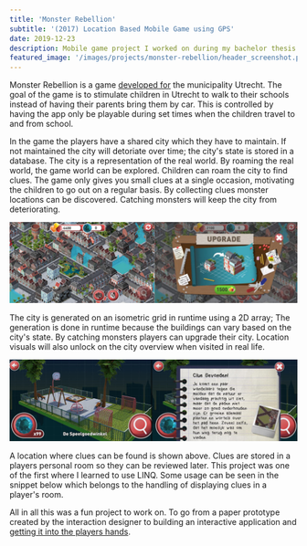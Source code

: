 ```yaml
---
title: 'Monster Rebellion'
subtitle: '(2017) Location Based Mobile Game using GPS'
date: 2019-12-23
description: Mobile game project I worked on during my bachelor thesis. A mobile game using location coordinates with interaction to stimulate children to walk to school instead of being brought by vehicle.
featured_image: '/images/projects/monster-rebellion/header_screenshot.png'
---
```


Monster Rebellion is a game [developed for](https://goedopweg.nl/nieuws/ontwikkeling-monster-rebellion) the municipality Utrecht. The goal of the game is to stimulate children in Utrecht to walk to their schools instead of having their parents bring them by car. This is controlled by having the app only be playable during set times when the children travel to and from school.

In the game the players have a shared city which they have to maintain. If not maintained the city will detoriate over time; the city's state is stored in a database. The city is a representation of the real world. By roaming the real world, the game world can be explored. Children can roam the city to find clues. The game only gives you small clues at a single occasion, motivating the children to go out on a regular basis. By collecting clues monster locations can be discovered. Catching monsters will keep the city from deteriorating.

![](/images/projects/monster-rebellion/city_overview.jpg)

The city is generated on an isometric grid in runtime using a 2D array; The generation is done in runtime because the buildings can vary based on the city's state. By catching monsters players can upgrade their city. Location visuals will also unlock on the city overview when visited in real life.

![](/images/projects/monster-rebellion/location_clue.jpg)

A location where clues can be found is shown above. Clues are stored in a players personal room so they can be reviewed later. This project was one of the first where I learned to use LINQ. Some usage can be seen in the snippet below which belongs to the handling of displaying clues in a player's room.

<script src="https://gist.github.com/Rynji/793f763d58e8234b483e421c8557a775.js" type="text/javascript"></script> 

All in all this was a fun project to work on. To go from a paper prototype created by the interaction designer to building an interactive application and [getting it into the players hands](https://www.facebook.com/goedopweg/videos/1543705095743094/).


